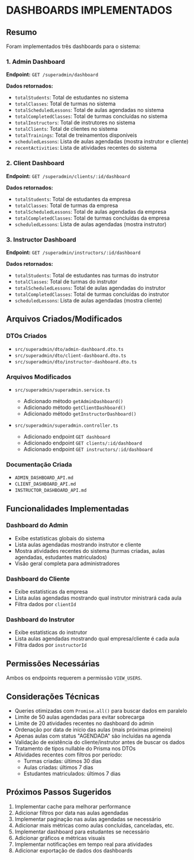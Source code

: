 # DASHBOARDS IMPLEMENTADOS

## Resumo
Foram implementados três dashboards para o sistema:

### 1. Admin Dashboard
**Endpoint:** `GET /superadmin/dashboard`

**Dados retornados:**
- `totalStudents`: Total de estudantes no sistema
- `totalClasses`: Total de turmas no sistema
- `totalScheduledLessons`: Total de aulas agendadas no sistema
- `totalCompletedClasses`: Total de turmas concluídas no sistema
- `totalInstructors`: Total de instrutores no sistema
- `totalClients`: Total de clientes no sistema
- `totalTrainings`: Total de treinamentos disponíveis
- `scheduledLessons`: Lista de aulas agendadas (mostra instrutor e cliente)
- `recentActivities`: Lista de atividades recentes do sistema

### 2. Client Dashboard
**Endpoint:** `GET /superadmin/clients/:id/dashboard`

**Dados retornados:**
- `totalStudents`: Total de estudantes da empresa
- `totalClasses`: Total de turmas da empresa
- `totalScheduledLessons`: Total de aulas agendadas da empresa
- `totalCompletedClasses`: Total de turmas concluídas da empresa
- `scheduledLessons`: Lista de aulas agendadas (mostra instrutor)

### 3. Instructor Dashboard
**Endpoint:** `GET /superadmin/instructors/:id/dashboard`

**Dados retornados:**
- `totalStudents`: Total de estudantes nas turmas do instrutor
- `totalClasses`: Total de turmas do instrutor
- `totalScheduledLessons`: Total de aulas agendadas do instrutor
- `totalCompletedClasses`: Total de turmas concluídas do instrutor
- `scheduledLessons`: Lista de aulas agendadas (mostra cliente)

## Arquivos Criados/Modificados

### DTOs Criados
- `src/superadmin/dto/admin-dashboard.dto.ts`
- `src/superadmin/dto/client-dashboard.dto.ts`
- `src/superadmin/dto/instructor-dashboard.dto.ts`

### Arquivos Modificados
- `src/superadmin/superadmin.service.ts`
  - Adicionado método `getAdminDashboard()`
  - Adicionado método `getClientDashboard()`
  - Adicionado método `getInstructorDashboard()`
  
- `src/superadmin/superadmin.controller.ts`
  - Adicionado endpoint `GET dashboard`
  - Adicionado endpoint `GET clients/:id/dashboard`
  - Adicionado endpoint `GET instructors/:id/dashboard`

### Documentação Criada
- `ADMIN_DASHBOARD_API.md`
- `CLIENT_DASHBOARD_API.md`
- `INSTRUCTOR_DASHBOARD_API.md`

## Funcionalidades Implementadas

### Dashboard do Admin
- Exibe estatísticas globais do sistema
- Lista aulas agendadas mostrando instrutor e cliente
- Mostra atividades recentes do sistema (turmas criadas, aulas agendadas, estudantes matriculados)
- Visão geral completa para administradores

### Dashboard do Cliente
- Exibe estatísticas da empresa
- Lista aulas agendadas mostrando qual instrutor ministrará cada aula
- Filtra dados por `clientId`

### Dashboard do Instrutor
- Exibe estatísticas do instrutor
- Lista aulas agendadas mostrando qual empresa/cliente é cada aula
- Filtra dados por `instructorId`

## Permissões Necessárias
Ambos os endpoints requerem a permissão `VIEW_USERS`.

## Considerações Técnicas
- Queries otimizadas com `Promise.all()` para buscar dados em paralelo
- Limite de 50 aulas agendadas para evitar sobrecarga
- Limite de 20 atividades recentes no dashboard do admin
- Ordenação por data de início das aulas (mais próximas primeiro)
- Apenas aulas com status "AGENDADA" são incluídas na agenda
- Validação de existência do cliente/instrutor antes de buscar os dados
- Tratamento de tipos nullable do Prisma nos DTOs
- Atividades recentes com filtros por período:
  - Turmas criadas: últimos 30 dias
  - Aulas criadas: últimos 7 dias
  - Estudantes matriculados: últimos 7 dias

## Próximos Passos Sugeridos
1. Implementar cache para melhorar performance
2. Adicionar filtros por data nas aulas agendadas
3. Implementar paginação nas aulas agendadas se necessário
4. Adicionar mais métricas como aulas concluídas, canceladas, etc.
5. Implementar dashboard para estudantes se necessário
6. Adicionar gráficos e métricas visuais
7. Implementar notificações em tempo real para atividades
8. Adicionar exportação de dados dos dashboards
